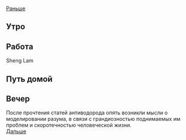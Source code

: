 [Раньше](2021.02.25.md)  
## Утро
## Работа
Sheng Lam
## Путь домой
## Вечер
После прочтения статей антиводорода опять возникли мысли о моделировании разума, в связи с грандиозностью поднимаемых им проблем и скоротечностью человеческой жизни.  
[Дальше](2021.02.27.md)
